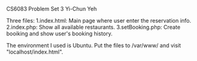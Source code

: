 CS6083 Problem Set 3
Yi-Chun Yeh

Three files:
1.index.html: Main page where user enter the reservation info.
2.index.php: Show all available restaurants.
3.setBooking.php: Create booiking and show user's booking history.

The environment I used is Ubuntu.
Put the files to /var/www/ and visit "localhost/index.html". 
